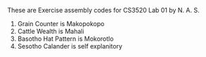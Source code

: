 These are Exercise assembly codes for CS3520 Lab 01
by N. A. S.

1. Grain Counter is Makopokopo
2. Cattle Wealth is Mahali
3. Basotho Hat Pattern is Mokorotlo
4. Sesotho Calander is self explanitory

